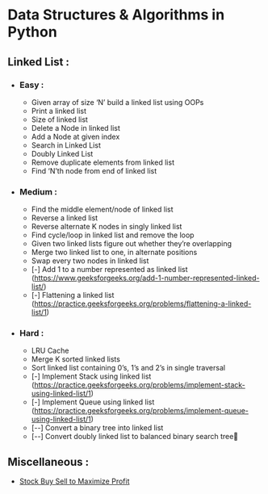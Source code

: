 # Data Structures & Algorithms in Python

## Linked List :
* ### Easy :
  * Given array of size ‘N’ build a linked list using OOPs
  * Print a linked list
  * Size of linked list
  * Delete a Node in linked list
  * Add a Node at given index
  * Search in Linked List
  * Doubly Linked List
  * Remove duplicate elements from linked list
  * Find ‘N’th node from end of linked list

* ### Medium :
  * Find the middle element/node of linked list
  * Reverse a linked list
  * Reverse alternate K nodes in singly linked list
  * Find cycle/loop in linked list and remove the loop
  * Given two linked lists figure out whether they’re overlapping
  * Merge two linked list to one, in alternate positions
  * Swap every two nodes in linked list
  * [-] Add 1 to a number represented as linked list (https://www.geeksforgeeks.org/add-1-number-represented-linked-list/)
  * [-] Flattening a linked list (https://practice.geeksforgeeks.org/problems/flattening-a-linked-list/1)

* ### Hard :
  * LRU Cache
  * Merge K sorted linked lists
  * Sort linked list containing 0’s, 1’s and 2’s in single traversal
  * [-] Implement Stack using linked list (https://practice.geeksforgeeks.org/problems/implement-stack-using-linked-list/1)
  * [-] Implement Queue using linked list (https://practice.geeksforgeeks.org/problems/implement-queue-using-linked-list/1)
  * [--] Convert a binary tree into linked list
  * [--] Convert doubly linked list to balanced binary search tree


## Miscellaneous : 
* [Stock Buy Sell to Maximize Profit](https://github.com/krishnavamshich/datastructures/blob/master/Stock_Buy_Sell.py)



